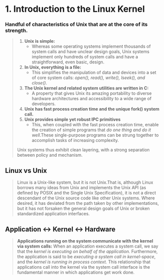 # 1. Introduction to the Linux Kernel

### Handful of characteristics of Unix that are at the core of its strength.
> 1. **Unix is simple:**
>     * Whereas some operating systems implement thousands of system calls and have 
> unclear design goals, Unix systems implement only hundreds of system calls and 
> have a straightforward, even basic, design. 
> 2. **In Unix, everything is a file:**
>     * This simplifies the manipulation of data and devices into a set of core 
>     system calls: _open(), read(), write(), lseek(), and close()_.
> 3. **The Unix kernel and related system utilities are written in C:**
>     * A property that gives Unix its amazing portability to diverse hardware 
>     architectures and accessibility to a wide range of developers. 
> 4. **Unix has fast process creation time and the unique fork() system call.** 
> 5. **Unix provides simple yet robust IPC primitives** 
>     * This, when coupled with the fast process creation time, enable the 
>     creation of simple programs that _do one thing and do it well_.These 
>     single-purpose programs can be strung together to accomplish tasks of 
>     increasing complexity. 
> 
> Unix systems thus exhibit clean layering, with a strong separation between policy
> and mechanism.

## Linux vs Unix
> Linux is a Unix-like system, but it is not Unix.That is, although Linux 
> borrows many ideas from Unix and implements the Unix API (as defined by POSIX
> and the Single Unix Specification), it is not a direct descendant of the Unix
> source code like other Unix systems. Where desired, it has deviated from the 
> path taken by other implementations, but it has not forsaken the general 
> design goals of Unix or broken standardized application interfaces.

## Application <-> Kernel <-> Hardware
> **Applications running on the system communicate with the kernel via system calls:** 
> When an application executes a system call, we say that the *kernel is
> executing on behalf of the application.* Furthermore, the application is said 
> to be *executing a system call in kernel-space*, and the *kernel is running in 
> process context.* This relationship that applications call into the kernel via 
> the system call interface is the fundamental manner in which applications 
> get work done.

